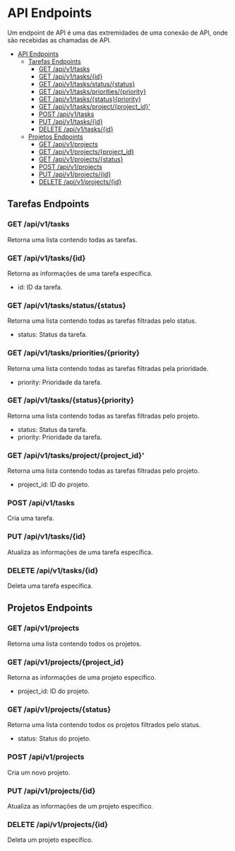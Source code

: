 # API Endpoints

Um endpoint de API é uma das extremidades de uma conexão de API, onde são recebidas as chamadas de API.

<!-- TOC -->
* [API Endpoints](#api-endpoints)
  * [Tarefas Endpoints](#tarefas-endpoints)
    * [GET /api/v1/tasks](#get-apiv1tasks)
    * [GET /api/v1/tasks/{id}](#get-apiv1tasksid)
    * [GET /api/v1/tasks/status/{status}](#get-apiv1tasksstatusstatus)
    * [GET /api/v1/tasks/priorities/{priority}](#get-apiv1tasksprioritiespriority)
    * [GET /api/v1/tasks/{status}{priority}](#get-apiv1tasksstatuspriority)
    * [GET /api/v1/tasks/project/{project_id}'](#get-apiv1tasksprojectprojectid)
    * [POST /api/v1/tasks](#post-apiv1tasks)
    * [PUT /api/v1/tasks/{id}](#put-apiv1tasksid)
    * [DELETE /api/v1/tasks/{id}](#delete-apiv1tasksid)
  * [Projetos Endpoints](#projetos-endpoints)
    * [GET /api/v1/projects](#get-apiv1projects)
    * [GET /api/v1/projects/{project_id}](#get-apiv1projectsprojectid)
    * [GET /api/v1/projects/{status}](#get-apiv1projectsstatus)
    * [POST /api/v1/projects](#post-apiv1projects)
    * [PUT /api/v1/projects/{id}](#put-apiv1projectsid)
    * [DELETE /api/v1/projects/{id}](#delete-apiv1projectsid)
<!-- TOC -->

## Tarefas Endpoints

### GET /api/v1/tasks

Retorna uma lista contendo todas as tarefas.

### GET /api/v1/tasks/{id}

Retorna as informações de uma tarefa específica.

- id: ID da tarefa.

### GET /api/v1/tasks/status/{status}

Retorna uma lista contendo todas as tarefas filtradas pelo status.

- status: Status da tarefa.

### GET /api/v1/tasks/priorities/{priority}

Retorna uma lista contendo todas as tarefas filtradas pela prioridade.

- priority: Prioridade da tarefa.

### GET /api/v1/tasks/{status}{priority}

Retorna uma lista contendo todas as tarefas filtradas pelo projeto.

- status: Status da tarefa.
- priority: Prioridade da tarefa.

### GET /api/v1/tasks/project/{project_id}'

Retorna uma lista contendo todas as tarefas filtradas pelo projeto.

- project_id: ID do projeto.

### POST /api/v1/tasks

Cria uma tarefa.

### PUT /api/v1/tasks/{id}

Atualiza as informações de uma tarefa específica.

### DELETE /api/v1/tasks/{id}

Deleta uma tarefa específica.

## Projetos Endpoints

### GET /api/v1/projects

Retorna uma lista contendo todos os projetos.

### GET /api/v1/projects/{project_id}

Retorna as informações de uma projeto específico.

- project_id: ID do projeto.

### GET /api/v1/projects/{status}

Retorna uma lista contendo todos os projetos filtrados pelo status.

- status: Status do projeto.

### POST /api/v1/projects

Cria um novo projeto.

### PUT /api/v1/projects/{id}

Atualiza as informações de um projeto específico.

### DELETE /api/v1/projects/{id}

Deleta um projeto específico.
